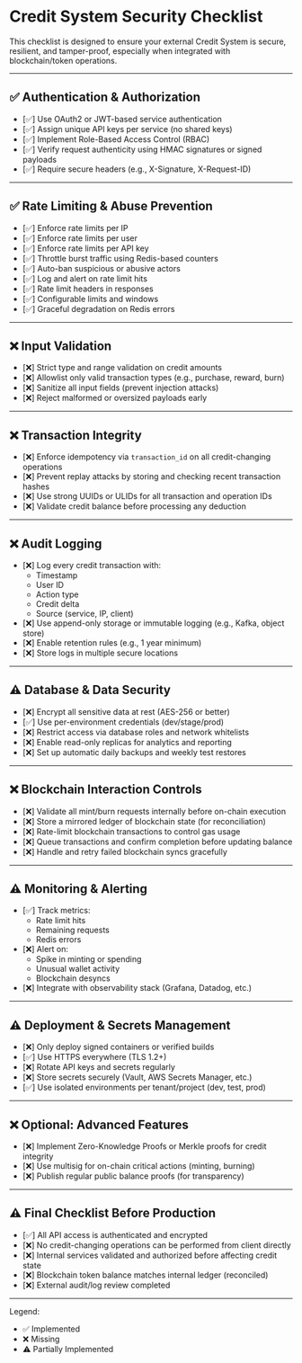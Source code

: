# Credit System Security Checklist

This checklist is designed to ensure your external Credit System is secure, resilient, and tamper-proof, especially when integrated with blockchain/token operations.

---

## ✅ Authentication & Authorization

- [✅] Use OAuth2 or JWT-based service authentication
- [✅] Assign unique API keys per service (no shared keys)
- [✅] Implement Role-Based Access Control (RBAC)
- [✅] Verify request authenticity using HMAC signatures or signed payloads
- [✅] Require secure headers (e.g., X-Signature, X-Request-ID)

---

## ✅ Rate Limiting & Abuse Prevention

- [✅] Enforce rate limits per IP
- [✅] Enforce rate limits per user
- [✅] Enforce rate limits per API key
- [✅] Throttle burst traffic using Redis-based counters
- [✅] Auto-ban suspicious or abusive actors
- [✅] Log and alert on rate limit hits
- [✅] Rate limit headers in responses
- [✅] Configurable limits and windows
- [✅] Graceful degradation on Redis errors

---

## ❌ Input Validation

- [❌] Strict type and range validation on credit amounts
- [❌] Allowlist only valid transaction types (e.g., purchase, reward, burn)
- [❌] Sanitize all input fields (prevent injection attacks)
- [❌] Reject malformed or oversized payloads early

---

## ❌ Transaction Integrity

- [❌] Enforce idempotency via `transaction_id` on all credit-changing operations
- [❌] Prevent replay attacks by storing and checking recent transaction hashes
- [❌] Use strong UUIDs or ULIDs for all transaction and operation IDs
- [❌] Validate credit balance before processing any deduction

---

## ❌ Audit Logging

- [❌] Log every credit transaction with:
  - Timestamp
  - User ID
  - Action type
  - Credit delta
  - Source (service, IP, client)
- [❌] Use append-only storage or immutable logging (e.g., Kafka, object store)
- [❌] Enable retention rules (e.g., 1 year minimum)
- [❌] Store logs in multiple secure locations

---

## ⚠️ Database & Data Security

- [❌] Encrypt all sensitive data at rest (AES-256 or better)
- [✅] Use per-environment credentials (dev/stage/prod)
- [❌] Restrict access via database roles and network whitelists
- [❌] Enable read-only replicas for analytics and reporting
- [❌] Set up automatic daily backups and weekly test restores

---

## ❌ Blockchain Interaction Controls

- [❌] Validate all mint/burn requests internally before on-chain execution
- [❌] Store a mirrored ledger of blockchain state (for reconciliation)
- [❌] Rate-limit blockchain transactions to control gas usage
- [❌] Queue transactions and confirm completion before updating balance
- [❌] Handle and retry failed blockchain syncs gracefully

---

## ⚠️ Monitoring & Alerting

- [✅] Track metrics:
  - Rate limit hits
  - Remaining requests
  - Redis errors
- [❌] Alert on:
  - Spike in minting or spending
  - Unusual wallet activity
  - Blockchain desyncs
- [❌] Integrate with observability stack (Grafana, Datadog, etc.)

---

## ⚠️ Deployment & Secrets Management

- [❌] Only deploy signed containers or verified builds
- [✅] Use HTTPS everywhere (TLS 1.2+)
- [❌] Rotate API keys and secrets regularly
- [❌] Store secrets securely (Vault, AWS Secrets Manager, etc.)
- [✅] Use isolated environments per tenant/project (dev, test, prod)

---

## ❌ Optional: Advanced Features

- [❌] Implement Zero-Knowledge Proofs or Merkle proofs for credit integrity
- [❌] Use multisig for on-chain critical actions (minting, burning)
- [❌] Publish regular public balance proofs (for transparency)

---

## ⚠️ Final Checklist Before Production

- [✅] All API access is authenticated and encrypted
- [❌] No credit-changing operations can be performed from client directly
- [❌] Internal services validated and authorized before affecting credit state
- [❌] Blockchain token balance matches internal ledger (reconciled)
- [❌] External audit/log review completed

---

Legend:
- ✅ Implemented
- ❌ Missing
- ⚠️ Partially Implemented
